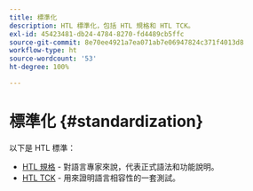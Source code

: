 ```yaml
---
title: 標準化
description: HTL 標準化，包括 HTL 規格和 HTL TCK。
exl-id: 45423481-db24-4784-8270-fd4489cb5ffc
source-git-commit: 8e70ee4921a7ea071ab7e06947824c371f4013d8
workflow-type: ht
source-wordcount: '53'
ht-degree: 100%

---
```


# 標準化 {#standardization}

以下是 HTL 標準：

* [HTL 規格](https://github.com/adobe/htl-spec) - 對語言專家來說，代表正式語法和功能說明。
* [HTL TCK](https://github.com/adobe/htl-tck) - 用來證明語言相容性的一套測試。
